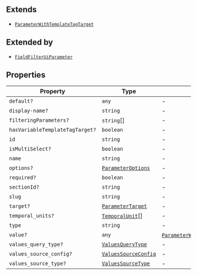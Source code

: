 ## Extends

- [`ParameterWithTemplateTagTarget`](ParameterWithTemplateTagTarget.md)

## Extended by

- [`FieldFilterUiParameter`](FieldFilterUiParameter.md)

## Properties

| Property                                                                  | Type                                          | Overrides                                                                                                                | Inherited from                                                                                                                                                         |
| ------------------------------------------------------------------------- | --------------------------------------------- | ------------------------------------------------------------------------------------------------------------------------ | ---------------------------------------------------------------------------------------------------------------------------------------------------------------------- |
| <a id="default"></a> `default?`                                           | `any`                                         | -                                                                                                                        | [`ParameterWithTemplateTagTarget`](ParameterWithTemplateTagTarget.md).[`default`](ParameterWithTemplateTagTarget.md#default)                                           |
| <a id="display-name"></a> `display-name?`                                 | `string`                                      | -                                                                                                                        | [`ParameterWithTemplateTagTarget`](ParameterWithTemplateTagTarget.md).[`display-name`](ParameterWithTemplateTagTarget.md#display-name)                                 |
| <a id="filteringparameters"></a> `filteringParameters?`                   | `string`[]                                    | -                                                                                                                        | [`ParameterWithTemplateTagTarget`](ParameterWithTemplateTagTarget.md).[`filteringParameters`](ParameterWithTemplateTagTarget.md#filteringparameters)                   |
| <a id="hasvariabletemplatetagtarget"></a> `hasVariableTemplateTagTarget?` | `boolean`                                     | -                                                                                                                        | [`ParameterWithTemplateTagTarget`](ParameterWithTemplateTagTarget.md).[`hasVariableTemplateTagTarget`](ParameterWithTemplateTagTarget.md#hasvariabletemplatetagtarget) |
| <a id="id"></a> `id`                                                      | `string`                                      | -                                                                                                                        | [`ParameterWithTemplateTagTarget`](ParameterWithTemplateTagTarget.md).[`id`](ParameterWithTemplateTagTarget.md#id)                                                     |
| <a id="ismultiselect"></a> `isMultiSelect?`                               | `boolean`                                     | -                                                                                                                        | [`ParameterWithTemplateTagTarget`](ParameterWithTemplateTagTarget.md).[`isMultiSelect`](ParameterWithTemplateTagTarget.md#ismultiselect)                               |
| <a id="name"></a> `name`                                                  | `string`                                      | -                                                                                                                        | [`ParameterWithTemplateTagTarget`](ParameterWithTemplateTagTarget.md).[`name`](ParameterWithTemplateTagTarget.md#name)                                                 |
| <a id="options"></a> `options?`                                           | [`ParameterOptions`](ParameterOptions.md)     | -                                                                                                                        | [`ParameterWithTemplateTagTarget`](ParameterWithTemplateTagTarget.md).[`options`](ParameterWithTemplateTagTarget.md#options)                                           |
| <a id="required"></a> `required?`                                         | `boolean`                                     | -                                                                                                                        | [`ParameterWithTemplateTagTarget`](ParameterWithTemplateTagTarget.md).[`required`](ParameterWithTemplateTagTarget.md#required)                                         |
| <a id="sectionid"></a> `sectionId?`                                       | `string`                                      | -                                                                                                                        | [`ParameterWithTemplateTagTarget`](ParameterWithTemplateTagTarget.md).[`sectionId`](ParameterWithTemplateTagTarget.md#sectionid)                                       |
| <a id="slug"></a> `slug`                                                  | `string`                                      | -                                                                                                                        | [`ParameterWithTemplateTagTarget`](ParameterWithTemplateTagTarget.md).[`slug`](ParameterWithTemplateTagTarget.md#slug)                                                 |
| <a id="target"></a> `target?`                                             | [`ParameterTarget`](ParameterTarget.md)       | -                                                                                                                        | [`ParameterWithTemplateTagTarget`](ParameterWithTemplateTagTarget.md).[`target`](ParameterWithTemplateTagTarget.md#target)                                             |
| <a id="temporal_units"></a> `temporal_units?`                             | [`TemporalUnit`](TemporalUnit.md)[]           | -                                                                                                                        | [`ParameterWithTemplateTagTarget`](ParameterWithTemplateTagTarget.md).[`temporal_units`](ParameterWithTemplateTagTarget.md#temporal_units)                             |
| <a id="type"></a> `type`                                                  | `string`                                      | -                                                                                                                        | [`ParameterWithTemplateTagTarget`](ParameterWithTemplateTagTarget.md).[`type`](ParameterWithTemplateTagTarget.md#type)                                                 |
| <a id="value"></a> `value?`                                               | `any`                                         | [`ParameterWithTemplateTagTarget`](ParameterWithTemplateTagTarget.md).[`value`](ParameterWithTemplateTagTarget.md#value) | -                                                                                                                                                                      |
| <a id="values_query_type"></a> `values_query_type?`                       | [`ValuesQueryType`](ValuesQueryType.md)       | -                                                                                                                        | [`ParameterWithTemplateTagTarget`](ParameterWithTemplateTagTarget.md).[`values_query_type`](ParameterWithTemplateTagTarget.md#values_query_type)                       |
| <a id="values_source_config"></a> `values_source_config?`                 | [`ValuesSourceConfig`](ValuesSourceConfig.md) | -                                                                                                                        | [`ParameterWithTemplateTagTarget`](ParameterWithTemplateTagTarget.md).[`values_source_config`](ParameterWithTemplateTagTarget.md#values_source_config)                 |
| <a id="values_source_type"></a> `values_source_type?`                     | [`ValuesSourceType`](ValuesSourceType.md)     | -                                                                                                                        | [`ParameterWithTemplateTagTarget`](ParameterWithTemplateTagTarget.md).[`values_source_type`](ParameterWithTemplateTagTarget.md#values_source_type)                     |
